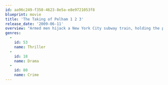 ```yaml
---
id: aa96c249-f350-4623-8e5a-e8e9721053f8
blueprint: movie
title: 'The Taking of Pelham 1 2 3'
release_date: '2009-06-11'
overview: "Armed men hijack a New York City subway train, holding the passengers hostage in return for a ransom, and turning an ordinary day's work for dispatcher Walter Garber into a face-off with the mastermind behind the crime."
genres:
  -
    id: 53
    name: Thriller
  -
    id: 18
    name: Drama
  -
    id: 80
    name: Crime
---
```

